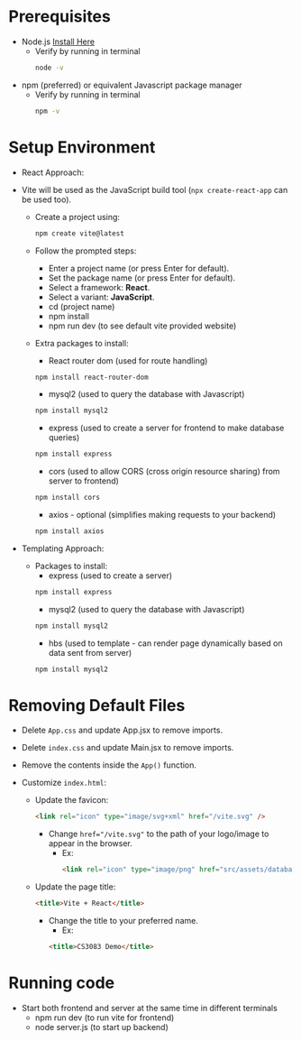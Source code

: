 # Prerequisites

- Node.js [Install Here](https://nodejs.org/en/download)
  - Verify by running in terminal
    ```bash
    node -v
    ```
- npm (preferred) or equivalent Javascript package manager
  - Verify by running in terminal
    ```bash
    npm -v
    ```

# Setup Environment

- React Approach:
- Vite will be used as the JavaScript build tool (`npx create-react-app` can be used too).

  - Create a project using:
    ```bash
    npm create vite@latest
    ```
  - Follow the prompted steps:

    - Enter a project name (or press Enter for default).
    - Set the package name (or press Enter for default).
    - Select a framework: **React**.
    - Select a variant: **JavaScript**.
    - cd (project name)
    - npm install
    - npm run dev (to see default vite provided website)

  - Extra packages to install:
    - React router dom (used for route handling)
    ```bash
    npm install react-router-dom
    ```
    - mysql2 (used to query the database with Javascript)
    ```bash
    npm install mysql2
    ```
    - express (used to create a server for frontend to make database queries)
    ```bash
    npm install express
    ```
    - cors (used to allow CORS (cross origin resource sharing) from server to frontend)
    ```bash
    npm install cors
    ```
    - axios - optional (simplifies making requests to your backend)
    ```bash
    npm install axios
    ```

- Templating Approach:
  - Packages to install:
    - express (used to create a server)
    ```bash
    npm install express
    ```
    - mysql2 (used to query the database with Javascript)
    ```bash
    npm install mysql2
    ```
    - hbs (used to template - can render page dynamically based on data sent from server)
    ```bash
    npm install mysql2
    ```

# Removing Default Files

- Delete `App.css` and update App.jsx to remove imports.
- Delete `index.css` and update Main.jsx to remove imports.
- Remove the contents inside the `App()` function.
- Customize `index.html`:

  - Update the favicon:

    ```html
    <link rel="icon" type="image/svg+xml" href="/vite.svg" />
    ```

    - Change `href="/vite.svg"` to the path of your logo/image to appear in the browser.
      - Ex:
        ```html
        <link rel="icon" type="image/png" href="src/assets/databases.png" />
        ```

  - Update the page title:
    ```html
    <title>Vite + React</title>
    ```
    - Change the title to your preferred name.
      - Ex:
      ```html
      <title>CS3083 Demo</title>
      ```

# Running code

- Start both frontend and server at the same time in different terminals
  - npm run dev (to run vite for frontend)
  - node server.js (to start up backend)
